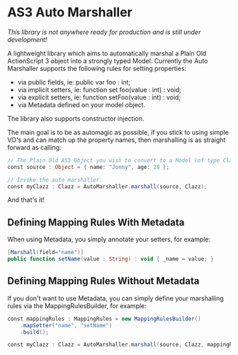AS3 Auto Marshaller
===================
*This library is not anywhere ready for production and is still under development!*

A lightweight library which aims to automatically marshal a Plain Old ActionScript 3 object into a strongly typed Model.  Currently the Auto Marshaller supports the following rules for setting properties:

* via public fields, ie: public var foo : int;
* via implicit setters, ie: function set foo(value : int) : void;
* via explicit setters, ie: function setFoo(value : int) : void;
* via Metadata defined on your model object.

The library also supports constructor injection.

The main goal is to be as automagic as possible, if you stick to using simple VO's and can match up the property names, then marshalling is as straight forward as calling:

```actionscript
// The Plain Old AS3 Object you wish to convert to a Model (of type Clazz).
const source : Object = { name: "Jonny", age: 28 };

// Invoke the auto marshaller.
const myClazz : Clazz = AutoMarshaller.marshall(source, Clazz);
```

And that's it!


Defining Mapping Rules With Metadata
------------------------------------
When using Metadata, you simply annotate your setters, for example:

```actionscript
[Marshall(field="name")]
public function setName(value : String) : void { _name = value; }
```


Defining Mapping Rules Without Metadata
---------------------------------------
If you don't want to use Metadata, you can simply define your marshalling rules via the MappingRulesBuilder, for example:

```actionscript
const mappingRules : MappingRules = new MappingRulesBuilder()
    .mapSetter("name", "setName")
    .build();

const myClazz : Clazz = AutoMarshaller.marshall(source, Clazz, mappingRules);
```